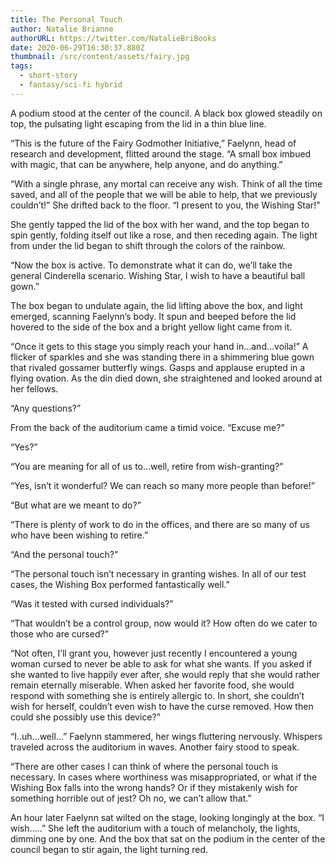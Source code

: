 ```yaml
---
title: The Personal Touch
author: Natalie Brianne
authorURL: https://twitter.com/NatalieBriBooks
date: 2020-06-29T16:30:37.880Z
thumbnail: /src/content/assets/fairy.jpg
tags:
  - short-story
  - fantasy/sci-fi hybrid
---
```

A podium stood at the center of the council. A black box glowed steadily on top, the pulsating light escaping from the lid in a thin blue line. 

“This is the future of the Fairy Godmother Initiative,” Faelynn, head of research and development, flitted around the stage. “A small box imbued with magic, that can be anywhere, help anyone, and do anything.”

“With a single phrase, any mortal can receive any wish. Think of all the time saved, and all of the people that we will be able to help, that we previously couldn’t!” She drifted back to the floor. “I present to you, the Wishing Star!” 

She gently tapped the lid of the box with her wand, and the top began to spin gently, folding itself out like a rose, and then receding again. The light from under the lid began to shift through the colors of the rainbow. 

“Now the box is active. To demonstrate what it can do, we’ll take the general Cinderella scenario. Wishing Star, I wish to have a beautiful ball gown.”

The box began to undulate again, the lid lifting above the box, and light emerged, scanning Faelynn’s body. It spun and beeped before the lid hovered to the side of the box and a bright yellow light came from it. 

“Once it gets to this stage you simply reach your hand in…and…voila!” A flicker of sparkles and she was standing there in a shimmering blue gown that rivaled gossamer butterfly wings. Gasps and applause erupted in a flying ovation. As the din died down, she straightened and looked around at her fellows. 

“Any questions?”

From the back of the auditorium came a timid voice. “Excuse me?”

“Yes?”

“You are meaning for all of us to…well, retire from wish-granting?”

“Yes, isn’t it wonderful? We can reach so many more people than before!”

“But what are we meant to do?”

“There is plenty of work to do in the offices, and there are so many of us who have been wishing to retire.”

“And the personal touch?”

“The personal touch isn’t necessary in granting wishes. In all of our test cases, the Wishing Box performed fantastically well.”

“Was it tested with cursed individuals?”

“That wouldn’t be a control group, now would it? How often do we cater to those who are cursed?”

“Not often, I’ll grant you, however just recently I encountered a young woman cursed to never be able to ask for what she wants. If you asked if she wanted to live happily ever after, she would reply that she would rather remain eternally miserable. When asked her favorite food, she would respond with something she is entirely allergic to. In short, she couldn’t wish for herself, couldn’t even wish to have the curse removed. How then could she possibly use this device?”

“I..uh…well…” Faelynn stammered, her wings fluttering nervously. Whispers traveled across the auditorium in waves. Another fairy stood to speak.

“There are other cases I can think of where the personal touch is necessary. In cases where worthiness was misappropriated, or what if the Wishing Box falls into the wrong hands? Or if they mistakenly wish for something horrible out of jest? Oh no, we can’t allow that.”

An hour later Faelynn sat wilted on the stage, looking longingly at the box. “I wish…..” She left the auditorium with a touch of melancholy, the lights, dimming one by one. And the box that sat on the podium in the center of the council began to stir again, the light turning red.
